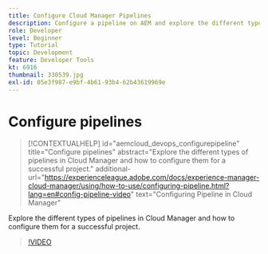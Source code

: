 ```yaml
---
title: Configure Cloud Manager Pipelines
description: Configure a pipeline on AEM and explore the different types of pipelines.
role: Developer
level: Beginner
type: Tutorial
topic: Development
feature: Developer Tools
kt: 6916
thumbnail: 330539.jpg
exl-id: 05e3f987-e9bf-4b61-93b4-62b43619969e
---
```

# Configure pipelines

>[!CONTEXTUALHELP]
>id="aemcloud_devops_configurepipeline"
>title="Configure pipelines"
>abstract="Explore the different types of pipelines in Cloud Manager and how to configure them for a successful project."
>additional-url="https://experienceleague.adobe.com/docs/experience-manager-cloud-manager/using/how-to-use/configuring-pipeline.html?lang=en#config-pipeline-video" text="Configuring Pipeline in Cloud Manager"

Explore the different types of pipelines in Cloud Manager and how to configure them for a successful project. 

>[!VIDEO](https://video.tv.adobe.com/v/330539/?quality=12&learn=on)
